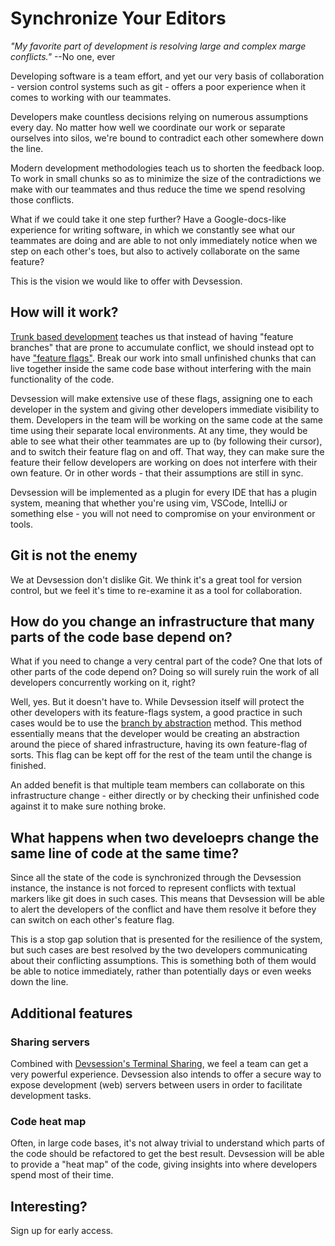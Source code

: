 <h1>Synchronize Your Editors</h1>

_"My favorite part of development is resolving large and complex marge conflicts."_
--No one, ever

Developing software is a team effort, and yet our very basis of collaboration - version control systems such as git - offers a poor experience when it comes to working with our teammates.

Developers make countless decisions relying on numerous assumptions every day. No matter how well we coordinate our work or separate ourselves into silos, we're bound to contradict each other somewhere down the line.

Modern development methodologies teach us to shorten the feedback loop. To work in small chunks so as to minimize the size of the contradictions we make with our teammates and thus reduce the time we spend resolving those conflicts.

What if we could take it one step further? Have a Google-docs-like experience for writing software, in which we constantly see what our teammates are doing and are able to not only immediately notice when we step on each other's toes, but also to actively collaborate on the same feature?

This is the vision we would like to offer with Devsession.

## How will it work?

[Trunk based development](https://trunkbaseddevelopment.com/) teaches us that instead of having "feature branches" that are prone to accumulate conflict, we should instead opt to have ["feature flags"](https://trunkbaseddevelopment.com/feature-flags/). Break our work into small unfinished chunks that can live together inside the same code base without interfering with the main functionality of the code.

Devsession will make extensive use of these flags, assigning one to each developer in the system and giving other developers immediate visibility to them. Developers in the team will be working on the same code at the same time using their separate local environments. At any time, they would be able to see what their other teammates are up to (by following their cursor), and to switch their feature flag on and off. That way, they can make sure the feature their fellow developers are working on does not interfere with their own feature. Or in other words - that their assumptions are still in sync.

Devsession will be implemented as a plugin for every IDE that has a plugin system, meaning that whether you're using vim, VSCode, IntelliJ or something else - you will not need to compromise on your environment or tools.

## Git is not the enemy

We at Devsession don't dislike Git. We think it's a great tool for version control, but we feel it's time to re-examine it as a tool for collaboration.

## How do you change an infrastructure that many parts of the code base depend on?

What if you need to change a very central part of the code? One that lots of other parts of the code depend on? Doing so will surely ruin the work of all developers concurrently working on it, right?

Well, yes. But it doesn't have to. While Devsession itself will protect the other developers with its feature-flags system, a good practice in such cases would be to use the [branch by abstraction](https://trunkbaseddevelopment.com/branch-by-abstraction/) method. This method essentially means that the developer would be creating an abstraction around the piece of shared infrastructure, having its own feature-flag of sorts. This flag can be kept off for the rest of the team until the change is finished.

An added benefit is that multiple team members can collaborate on this infrastructure change - either directly or by checking their unfinished code against it to make sure nothing broke.

## What happens when two develoeprs change the same line of code at the same time?

Since all the state of the code is synchronized through the Devsession instance, the instance is not forced to represent conflicts with textual markers like git does in such cases. This means that Devsession will be able to alert the developers of the conflict and have them resolve it before they can switch on each other's feature flag.

This is a stop gap solution that is presented for the resilience of the system, but such cases are best resolved by the two developers communicating about their conflicting assumptions. This is something both of them would be able to notice immediately, rather than potentially days or even weeks down the line.

## Additional features

### Sharing servers

Combined with [Devsession's Terminal Sharing](/terminal-sharing.html), we feel a team can get a very powerful experience. Devsession also intends to offer a secure way to expose development (web) servers between users in order to facilitate development tasks.

### Code heat map

Often, in large code bases, it's not alway trivial to understand which parts of the code should be refactored to get the best result. Devsession will be able to provide a "heat map" of the code, giving insights into where developers spend most of their time.

## Interesting?

Sign up for early access.
